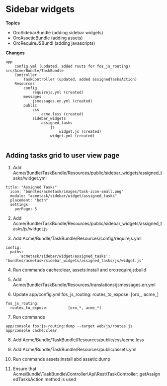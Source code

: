 # Sidebar widgets

**Topics**

- OroSidebarBundle (adding sidebar widgets)
- OroAsseticBundle (adding assets)
- OroRequireJSBundl (adding javascripts)

**Changes**

```
app
    config.yml (updated, added routs for fos_js_routing)
src/Acme/Bundle/TaskBundle
    Controller
        TaskController (updated, added assignedTasksAction)
    Resources
        config
            requirejs.yml (created)
        messages
            jsmessages.en.yml (created)
        public
            css
                acme.less (created)
            sidebar_widgets
                assigned_tasks
                    js
                        widget.js (created)
                    widget.yml (created)
                
```

## Adding tasks grid to user view page

1. Add Acme/Bundle/TaskBundle/Resources/public/sidebar_widgets/assigned_tasks/widget.yml

  ```
  title: "Assigned Tasks"
    icon: "bundles/acmetask/images/task-icon-small.png"
    module: "acmetask/sidebar/widget/assigned_tasks"
    placement: "both"
    settings:
      perPage: 5

  ```

2. Add Acme/Bundle/TaskBundle/Resources/public/sidebar_widgets/assigned_tasks/js/widget.js

3. Add Acme/Bundle/TaskBundle/Resources/config/requirejs.yml
  
  ```
  config:
    paths:
        'acmetask/sidebar/widget/assigned_tasks': 'bundles/acmetask/sidebar_widgets/assigned_tasks/js/widget.js'
  ```

4. Run commands cache:clear, assets:install and oro:requirejs:build

5. Add Acme/Bundle/TaskBundle/Resources/translations/jsmessages.en.yml

6. Update app/config.yml fos_js_routing: routes_to_expose: [oro_, acme_]

  ```
  fos_js_routing:
    routes_to_expose:         [oro_*, acme_*]
  ```

7. Run commands 

  ```
  app/console fos:js-routing:dump --target web/js/routes.js 
  app/console cache:clear
  ```
  
8. Add Acme/Bundle/TaskBundle/Resources/public/css/acme.less 

9. Add Acme/Bundle/TaskBundle/Resources/public/assets.yml

10. Run commands assets:install abd assetic:dump

11. Ensure that Acme\Bundle\TaskBundle\Controller\Api\Rest\TaskController::getAssignedTasksAction method is used
